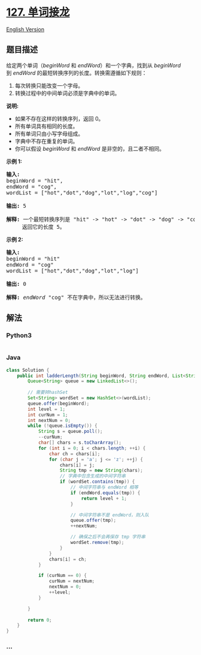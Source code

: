 # [127. 单词接龙](https://leetcode-cn.com/problems/word-ladder)

[English Version](/solution/0100-0199/0127.Word%20Ladder/README_EN.md)

## 题目描述

<!-- 这里写题目描述 -->
<p>给定两个单词（<em>beginWord&nbsp;</em>和 <em>endWord</em>）和一个字典，找到从&nbsp;<em>beginWord</em> 到&nbsp;<em>endWord</em> 的最短转换序列的长度。转换需遵循如下规则：</p>

<ol>
	<li>每次转换只能改变一个字母。</li>
	<li>转换过程中的中间单词必须是字典中的单词。</li>
</ol>

<p><strong>说明:</strong></p>

<ul>
	<li>如果不存在这样的转换序列，返回 0。</li>
	<li>所有单词具有相同的长度。</li>
	<li>所有单词只由小写字母组成。</li>
	<li>字典中不存在重复的单词。</li>
	<li>你可以假设 <em>beginWord</em> 和 <em>endWord </em>是非空的，且二者不相同。</li>
</ul>

<p><strong>示例&nbsp;1:</strong></p>

<pre><strong>输入:</strong>
beginWord = &quot;hit&quot;,
endWord = &quot;cog&quot;,
wordList = [&quot;hot&quot;,&quot;dot&quot;,&quot;dog&quot;,&quot;lot&quot;,&quot;log&quot;,&quot;cog&quot;]

<strong>输出: </strong>5

<strong>解释: </strong>一个最短转换序列是 &quot;hit&quot; -&gt; &quot;hot&quot; -&gt; &quot;dot&quot; -&gt; &quot;dog&quot; -&gt; &quot;cog&quot;,
     返回它的长度 5。
</pre>

<p><strong>示例 2:</strong></p>

<pre><strong>输入:</strong>
beginWord = &quot;hit&quot;
endWord = &quot;cog&quot;
wordList = [&quot;hot&quot;,&quot;dot&quot;,&quot;dog&quot;,&quot;lot&quot;,&quot;log&quot;]

<strong>输出:</strong>&nbsp;0

<strong>解释:</strong>&nbsp;<em>endWord</em> &quot;cog&quot; 不在字典中，所以无法进行转换。</pre>

## 解法

<!-- 这里可写通用的实现逻辑 -->

<!-- tabs:start -->

### **Python3**

<!-- 这里可写当前语言的特殊实现逻辑 -->

```python

```

### **Java**

<!-- 这里可写当前语言的特殊实现逻辑 -->

```java
class Solution {
    public int ladderLength(String beginWord, String endWord, List<String> wordList) {
        Queue<String> queue = new LinkedList<>();
        
        // 需要转hashSet
        Set<String> wordSet = new HashSet<>(wordList);
        queue.offer(beginWord);
        int level = 1;
        int curNum = 1;
        int nextNum = 0;
        while (!queue.isEmpty()) {
            String s = queue.poll();
            --curNum;
            char[] chars = s.toCharArray();
            for (int i = 0; i < chars.length; ++i) {
                char ch = chars[i];
                for (char j = 'a'; j <= 'z'; ++j) {
                    chars[i] = j;
                    String tmp = new String(chars);
                    // 字典中包含生成的中间字符串
                    if (wordSet.contains(tmp)) {
                        // 中间字符串与 endWord 相等
                        if (endWord.equals(tmp)) {
                            return level + 1;
                        }

                        // 中间字符串不是 endWord，则入队
                        queue.offer(tmp);
                        ++nextNum;

                        // 确保之后不会再保存 tmp 字符串
                        wordSet.remove(tmp);
                    }
                }
                chars[i] = ch;
            }

            if (curNum == 0) {
                curNum = nextNum;
                nextNum = 0;
                ++level;
            }

        }
        
        return 0;
    }
}

```

### **...**

```

```

<!-- tabs:end -->
